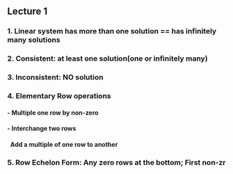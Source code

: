 ## Lecture 1
### 1. Linear system has more than one solution == has infinitely many solutions
### 2. Consistent: at least one solution(one or infinitely many)
### 3. Inconsistent: NO solution
### 4. Elementary Row operations
#### - Multiple one row by non-zero
#### - Interchange two rows
#### &ensp;Add a multiple of one row to another
### 5. Row Echelon Form: Any zero rows at the bottom; First non-zr
